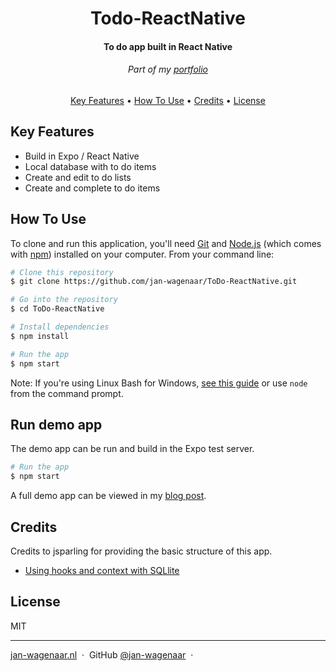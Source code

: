 <h1 align="center">
  Todo-ReactNative
</h1>

<h4 align="center">To do app built in React Native</h4>
<h6 align="center">Part of my <a href="https://jan-wagenaar.nl/work">portfolio</a></h6>

<p align="center">
  <a href="#key-features">Key Features</a> •
  <a href="#how-to-use">How To Use</a> •
  <a href="#credits">Credits</a> •
  <a href="#license">License</a>
</p>

## Key Features

* Build in Expo / React Native
* Local database with to do items
* Create and edit to do lists
* Create and complete to do items

## How To Use

To clone and run this application, you'll need [Git](https://git-scm.com) and [Node.js](https://nodejs.org/en/download/) (which comes with [npm](http://npmjs.com)) installed on your computer. From your command line:

```bash
# Clone this repository
$ git clone https://github.com/jan-wagenaar/ToDo-ReactNative.git

# Go into the repository
$ cd ToDo-ReactNative

# Install dependencies
$ npm install

# Run the app
$ npm start
```

Note: If you're using Linux Bash for Windows, [see this guide](https://www.howtogeek.com/261575/how-to-run-graphical-linux-desktop-applications-from-windows-10s-bash-shell/) or use `node` from the command prompt.


## Run demo app

The demo app can be run and build in the Expo test server. 

``` bash
# Run the app
$ npm start
```

A full demo app can be viewed in my [blog post](http://jan-wagenaar.nl/blog/react-native-vs-outsystems-developing-in-react-native).


## Credits

Credits to jsparling for providing the basic structure of this app. 

- [Using hooks and context with SQLlite](https://www.jsparling.com/using-hooks-and-context-with-sqlite-for-expo-in-react-native/)

## License

MIT

---

[jan-wagenaar.nl](https://www.jan-wagenaar.nl) &nbsp;&middot;&nbsp;
GitHub [@jan-wagenaar](https://github.com/jan-wagenaar) &nbsp;&middot;&nbsp;

